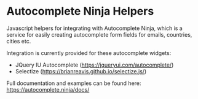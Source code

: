 # Autocomplete Ninja Helpers

Javascript helpers for integrating with Autocomplete Ninja, which is a service for easily creating 
autocomplete form fields for emails, countries, cities etc.

Integration is currently provided for these autocomplete widgets:
* JQuery IU Autocomplete (https://jqueryui.com/autocomplete/)
* Selectize (https://brianreavis.github.io/selectize.js/)

Full documentation and examples can be found here: https://autocomplete.ninja/docs/
